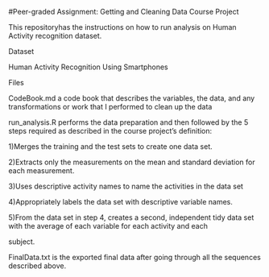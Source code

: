 #Peer-graded Assignment: Getting and Cleaning Data Course Project

This repositoryhas the instructions on how to run analysis on Human Activity recognition dataset.

Dataset

Human Activity Recognition Using Smartphones

Files

CodeBook.md a code book that describes the variables, the data, and any transformations or work that I performed to clean up the data

run_analysis.R performs the data preparation and then followed by the 5 steps required as described in the course project’s definition:

1)Merges the training and the test sets to create one data set.

2)Extracts only the measurements on the mean and standard deviation for each measurement.

3)Uses descriptive activity names to name the activities in the data set

4)Appropriately labels the data set with descriptive variable names.

5)From the data set in step 4, creates a second, independent tidy data set with the average of each variable for each activity and each 

subject.

FinalData.txt is the exported final data after going through all the sequences described above.
